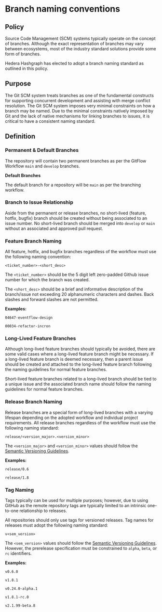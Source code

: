 # Branch naming conventions

## Policy

Source Code Management (SCM) systems typically operate on the concept of branches. Although the
exact representation of branches may vary between ecosystems, most of the industry standard
solutions provide some form of branches.

Hedera Hashgraph has elected to adopt a branch naming standard as outlined in this policy.

## Purpose

The Git SCM system treats branches as one of the fundamental constructs for supporting concurrent
development and assisting with merge conflict resolution. The Git SCM system imposes very minimal
constraints on how a branch may be named. Due to the minimal constraints natively imposed by Git and
the lack of native mechanisms for linking branches to issues, it is critical to have a consistent
naming standard.

## Definition

### Permanent & Default Branches

The repository will contain two permanent branches as per the GitFlow Workflow `main` and `develop`
branches.

**Default Branches**

The default branch for a repository will be `main` as per the branching workflow.

### Branch to Issue Relationship

Aside from the permanent or release branches, no short-lived (feature, hotfix, bugfix) branch should
be created without being associated to an issue number. No short-lived branch should be merged into
`develop` or `main` without an associated and approved pull request.

### Feature Branch Naming

All feature, hotfix, and bugfix branches regardless of the workflow must use the following naming
convention:

`<ticket_number>-<short_desc>`

The `<ticket_number>` should be the 5 digit left zero-padded Github issue number for which the
branch was created.

The `<short_desc>` should be a brief and informative description of the branch/issue not exceeding
20 alphanumeric characters and dashes. Back slashes and forward slashes are not permitted.

**Examples:**

`04647-eventflow-design`

`00034-refactor-incron`

### Long-Lived Feature Branches

Although long-lived feature branches should typically be avoided, there are some valid cases where a
long-lived feature branch might be necessary. If a long-lived feature branch is deemed necessary,
then a parent issue should be created and attached to the long-lived feature branch following the
naming guidelines for normal feature branches.

Short-lived feature branches related to a long-lived branch should be tied to a unique issue and the
associated branch name should follow the naming guidelines for normal feature branches.

### Release Branch Naming

Release branches are a special form of long-lived branches with a varying lifespan depending on the
adopted workflow and individual project requirements. All release branches regardless of the
workflow must use the following naming standard:

`release/<version_major>.<version_minor>`

The `<version_major>` and `<version_minor>` values should follow the
[Semantic Versioning Guidelines](https://www.semver.org/).

**Examples:**

`release/0.6`

`release/1.8`

### Tag Naming

Tags typically can be used for multiple purposes; however, due to using GitHub as the remote
repository tags are typically limited to an intrinsic one-to-one relationship to releases.

All repositories should only use tags for versioned releases. Tag names for releases must adopt the
following naming standard:

`v<sem_version>`

The `<sem_version>` values should follow the
[Semantic Versioning Guidelines](https://www.semver.org/). However, the prerelease specification
must be constrained to `alpha`, `beta`, or `rc` identifiers.

**Examples:**

`v0.6.0`

`v1.8.1`

`v0.24.0-alpha.1`

`v1.8.1-rc.0`

`v2.1.99-beta.8`
